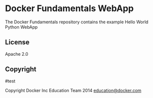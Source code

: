 Docker Fundamentals WebApp
==========================

The Docker Fundamentals repository contains the example Hello World Python WebApp

## License

Apache 2.0

## Copyright
#test

Copyright Docker Inc Education Team 2014 <education@docker.com>
